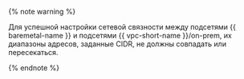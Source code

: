 {% note warning %}

Для успешной настройки сетевой связности между подсетями {{ baremetal-name }} и подсетями {{ vpc-short-name }}/on-prem, их диапазоны адресов, заданные CIDR, не должны совпадать или пересекаться.

{% endnote %}